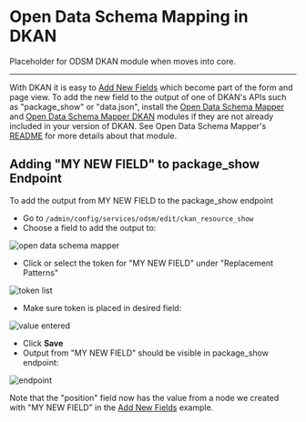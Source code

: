 # Open Data Schema Mapping in DKAN

Placeholder for ODSM DKAN module when moves into core.

-------

With DKAN it is easy to [Add New Fields](/dkan-documentation/dkan-developers/adding-fields-dkan) which become part of the form and page view. To add the new field to the output of one of DKAN's APIs such as "package_show" or "data.json", install the [Open Data Schema Mapper](https://github.com/NuCivic/open_data_schema_map) and [Open Data Schema Mapper DKAN](https://github.com/NuCivic/open_data_schema_map_dkan) modules if they are not already included in your version of DKAN. See Open Data Schema Mapper's [README](https://github.com/NuCivic/open_data_schema_map/blob/master/README.md) for more details about that module.

## Adding "MY NEW FIELD" to package_show Endpoint

To add the output from MY NEW FIELD to the package_show endpoint 

+ Go to ```/admin/config/services/odsm/edit/ckan_resource_show```
+ Choose a field to add the output to:

![open data schema mapper](http://docs.getdkan.com/sites/default/files/Screen%20Shot%202014-10-02%20at%202.43.49%20PM.png)

+ Click or select the token for "MY NEW FIELD" under "Replacement Patterns"

![token list](http://docs.getdkan.com/sites/default/files/Screen%20Shot%202014-10-02%20at%202.45.33%20PM.png)

+ Make sure token is placed in desired field:

![value entered](http://docs.getdkan.com/sites/default/files/Screen%20Shot%202014-10-02%20at%202.45.51%20PM.png)

+ Click **Save**
+ Output from "MY NEW FIELD" should be visible in package_show endpoint:

![endpoint](http://docs.getdkan.com/sites/default/files/package_show_Example.png)

Note that the "position" field now has the value from a node we created with "MY NEW FIELD" in the <a href="/dkan-documentation/dkan-developers/adding-fields-dkan">Add New Fields</a> example.